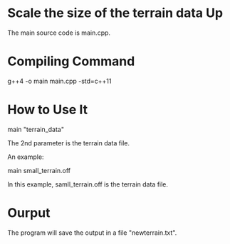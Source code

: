 # Scale the size of the terrain data Up

The main source code is main.cpp. 

# Compiling Command

g++4 -o main main.cpp -std=c++11

# How to Use It

main "terrain_data" 

The 2nd parameter is the terrain data file. 

An example: 

main small_terrain.off 

In this example, samll_terrain.off is the terrain data file.

# Ourput

The program will save the output in a file "newterrain.txt". 


